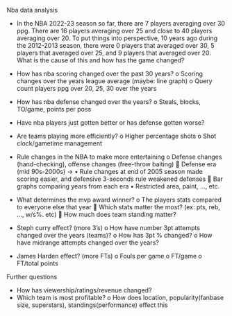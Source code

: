 Nba data analysis
- In the NBA 2022-23 season so far, there are 7 players averaging over 30 ppg. There are 16 players averaging over 25 and close to 40 players averaging over 20. To put things into perspective, 10 years ago during the 2012-2013 season, there were 0 players that averaged over 30, 5 players that averaged over 25, and 9 players that averaged over 20. What is the cause of this and how has the game changed?
-	How has nba scoring changed over the past 30 years?
o	Scoring changes over the years league average (maybe: line graph)
o	Query count players ppg over 20, 25, 30 over the years

-	How has nba defense changed over the years?
o	Steals, blocks, TO/game, points per poss
-	Have nba players just gotten better or has defense gotten worse?

-	Are teams playing more efficiently?
o	Higher percentage shots
o	Shot clock/gametime management

-	Rule changes in the NBA to make more entertaining
o	Defense changes (hand-checking), offense changes (free-throw baiting)
	Defense era (mid 90s-2000s) -> 
•	Rule changes at end of 2005 season made scoring easier, and defensive 3-seconds rule weakened defenses
	Bar graphs comparing years from each era
•	Restricted area,	paint, …, etc.

-	What determines the mvp award winner?
o	The players stats compared to everyone else that year
	Which stats matter the most? (ex: pts, reb, …, w/s%. etc)
	How much does team standing matter?

-	Steph curry effect? (more 3’s)
o	How have number 3pt attempts changed over the years (teams)?
o	How has 3pt % changed?
o	How have midrange attempts changed over the years?

-	James Harden effect? (more FTs)
o	Fouls per game
o	FT/game
o	FT/total points

Further questions
-	How has viewership/ratings/revenue changed?
-	Which team is most profitable?
o	How does location, popularity(fanbase size, superstars), standings(performance) effect this
